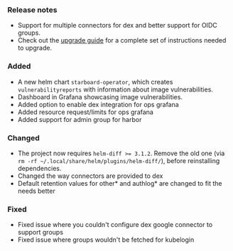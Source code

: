 ### Release notes

- Support for multiple connectors for dex and better support for OIDC groups.
- Check out the [upgrade guide](migration/v0.15.x-v0.16.x/upgrade-apps.md) for a complete set of instructions needed to upgrade.

### Added

- A new helm chart `starboard-operator`, which creates `vulnerabilityreports` with information about image vulnerabilities.
- Dashboard in Grafana showcasing image vulnerabilities.
- Added option to enable dex integration for ops grafana
- Added resource request/limits for ops grafana
- Added support for admin group for harbor

### Changed

- The project now requires `helm-diff >= 3.1.2`. Remove the old one (via `rm -rf ~/.local/share/helm/plugins/helm-diff/`), before reinstalling dependencies.
- Changed the way connectors are provided to dex
- Default retention values for other* and authlog* are changed to fit the needs better

### Fixed

- Fixed issue where you couldn't configure dex google connector to support groups
- Fixed issue where groups wouldn't be fetched for kubelogin
